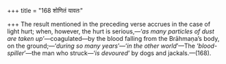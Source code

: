 +++
title = "168 शोणितं यावतः"

+++
The result mentioned in the preceding verse accrues in the case of light
hurt; when, however, the hurt is serious,—‘*as many particles of dust
are taken up*’—coagulated—by the blood falling from the Brāhmaṇa’s body,
on the ground;—‘*during so many years*’—‘*in the other world*’—The
‘*blood-spiller*’—the man who struck—‘*is devoured*’ by dogs and
jackals.—(168).



